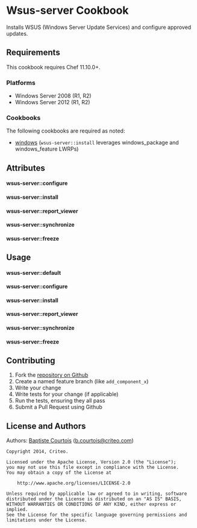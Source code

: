 Wsus-server Cookbook
=============
Installs WSUS (Windows Server Update Services) and configure approved updates.


Requirements
------------
This cookbook requires Chef 11.10.0+.

### Platforms
* Windows Server 2008 (R1, R2)
* Windows Server 2012 (R1, R2)

### Cookbooks
The following cookbooks are required as noted:

* [windows][windows_cookbook] (`wsus-server::install` leverages windows_package and windows_feature LWRPs)

Attributes
----------
#### wsus-server::configure
#### wsus-server::install
#### wsus-server::report_viewer
#### wsus-server::synchronize
#### wsus-server::freeze

Usage
-----
#### wsus-server::default
#### wsus-server::configure
#### wsus-server::install
#### wsus-server::report_viewer
#### wsus-server::synchronize
#### wsus-server::freeze

Contributing
------------
1. Fork the [repository on Github][repository]
2. Create a named feature branch (like `add_component_x`)
3. Write your change
4. Write tests for your change (if applicable)
5. Run the tests, ensuring they all pass
6. Submit a Pull Request using Github

License and Authors
-------------------
Authors: [Baptiste Courtois][author] (<b.courtois@criteo.com>)

```text
Copyright 2014, Criteo.

Licensed under the Apache License, Version 2.0 (the "License");
you may not use this file except in compliance with the License.
You may obtain a copy of the License at

    http://www.apache.org/licenses/LICENSE-2.0

Unless required by applicable law or agreed to in writing, software
distributed under the License is distributed on an "AS IS" BASIS,
WITHOUT WARRANTIES OR CONDITIONS OF ANY KIND, either express or implied.
See the License for the specific language governing permissions and
limitations under the License.
```

[author]:                   https://github.com/Annih
[repository]:               https://github.com/criteo-cookbooks/wsus-server
[windows_cookbook]:         https://community.opscode.com/cookbooks/windows/
